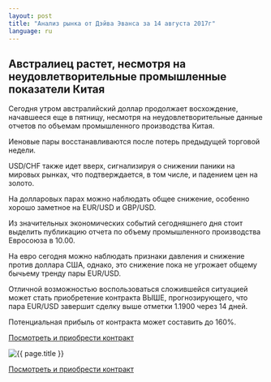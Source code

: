 ```yaml
---
layout: post
title: "Анализ рынка от Дэйва Эванса за 14 августа 2017г"
language: ru
---
```

## Австралиец растет, несмотря на неудовлетворительные промышленные показатели Китая

Сегодня утром австралийский доллар продолжает восхождение, начавшееся еще в пятницу, несмотря на неудовлетворительные данные отчетов по объемам промышленного производства Китая.

Иеновые пары восстанавливаются после потерь предыдущей торговой недели.

USD/CHF также идет вверх, сигнализируя о снижении паники на мировых рынках, что подтверждается, в том числе, и падением цен на золото.

На долларовых парах можно наблюдать общее снижение, особенно хорошо заметное на EUR/USD и GBP/USD.
 
Из значительных экономических событий сегодняшнего дня стоит выделить публикацию отчета по  объему промышленного производства Евросоюза в 10.00.
 
На евро сегодня можно наблюдать признаки давления и снижение против доллара США, однако, это снижение пока не угрожает общему бычьему тренду пары EUR/USD.

Отличной возможностью воспользоваться сложившейся ситуацией может стать приобретение контракта ВЫШЕ, прогнозирующего, что пара EUR/USD завершит сделку выше отметки 1.1900 через 14 дней. 

Потенциальная прибыль от контракта может составить до 160%.

<a href="http://record.binary.com/_bivVDfg8lHux76XffYA0JmNd7ZgqdRLk/1/?market=forex&underlying=frxEURUSD&formname=higherlower&duration_amount=14&duration_units=d&amount=10&amount_type=payout&expiry_type=duration&barrier=1.19&s=1&t=WMtd3-N59lK6_yFPuUeAA50co5lt24DG" target="_blank">Посмотреть и приобрести контракт</a>

<img src="{{ site.url }}/images/ru-14-aug-17.png" alt="{{ page.title }}"  title="{{ page.title }}">

<a href="%LINK%%?https://www.binary.com/d/trade.cgi?market=forex&underlying=frxEURUSD&formname=higherlower&duration_amount=14&duration_units=d&amount=10&amount_type=payout&expiry_type=duration&barrier=1.19&s=1&t=WMtd3-N59lK6_yFPuUeAA50co5lt24DG" target="_blank">Посмотреть и приобрести контракт</a>